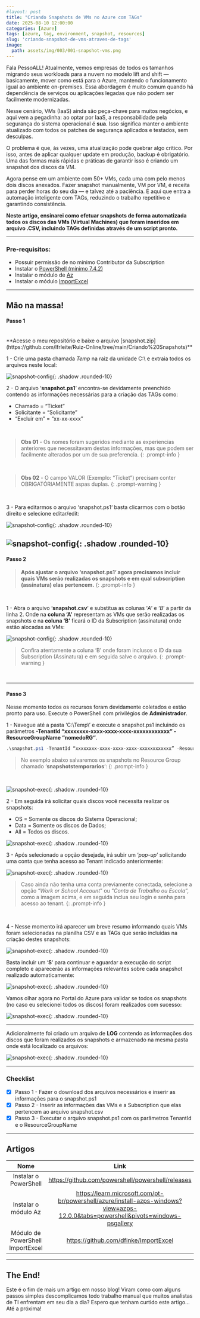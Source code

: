 ```yaml
---
#layout: post
title: "Criando Snapshots de VMs no Azure com TAGs"
date: 2025-08-10 12:00:00
categories: [Azure]
tags: [azure, tag, environment, snapshot, resources]
slug: 'criando-snapshot-de-vms-atraves-de-tags'
image:
  path: assets/img/003/001-snapshot-vms.png
---
```


Fala PessoALL! Atualmente, vemos empresas de todos os tamanhos migrando seus workloads para a nuvem no modelo lift and shift — basicamente, mover como está para o Azure, mantendo o funcionamento igual ao ambiente on-premises. Essa abordagem é muito comum quando há dependência de serviços ou aplicações legadas que não podem ser facilmente modernizadas.

Nesse cenário, VMs (IaaS) ainda são peça-chave para muitos negócios, e aqui vem a pegadinha: ao optar por IaaS, a responsabilidade pela segurança do sistema operacional é **sua**. Isso significa manter o ambiente atualizado com todos os patches de segurança aplicados e testados, sem desculpas.

O problema é que, às vezes, uma atualização pode quebrar algo crítico. Por isso, antes de aplicar qualquer update em produção, backup é obrigatório. Uma das formas mais rápidas e práticas de garantir isso é criando um snapshot dos discos da VM.

Agora pense em um ambiente com 50+ VMs, cada uma com pelo menos dois discos anexados. Fazer snapshot manualmente, VM por VM, é receita para perder horas do seu dia — e talvez até a paciência. É aqui que entra a automação inteligente com TAGs, reduzindo o trabalho repetitivo e garantindo consistência.


**Neste artigo, ensinarei como efetuar snapshots de forma automatizada todos os discos das VMs (Virtual Machines) que foram inseridos em arquivo .CSV, incluindo TAGs definidas através de um script pronto.**

---

### Pre-requisitos:
- Possuir permissão de no mínimo Contributor da Subscription
- Instalar o [PowerShell (mínimo 7.4.2)](https://github.com/powershell/powershell/releases)
- Instalar o módulo de [Az](https://learn.microsoft.com/en-us/powershell/azure/install-azps-windows?view=azps-14.3.0&viewFallbackFrom=azps-13.4.0&tabs=powershell&pivots=windows-psgallery)
- Instalar o módulo [ImportExcel](https://www.powershellgallery.com/packages/ImportExcel/7.8.9)

---

## Mão na massa!

#### Passo 1
<br>
**Acesse o meu repositório e baixe o arquivo [snapshot.zip](https://github.com/lfrleite/Ruiz-Online/tree/main/Criando%20Snapshots)**
<br>

1 - Crie uma pasta chamada *Temp* na raiz da unidade C:\ e extraia todos os arquivos neste local:

![snapshot-config](/assets/img/003/002-snapshot-vms.png){: .shadow .rounded-10} 
<br>

2 - O arquivo ‘**snapshot.ps1**‘ encontra-se devidamente preenchido contendo as informações necessárias para a criação das TAGs como:
<br>
- Chamado = “Ticket”
- Solicitante = “Solicitante”
- “Excluir em” = “xx-xx-xxxx”
<br>

> **Obs 01** - Os nomes foram sugeridos mediante as experiencias anteriores que necessitavam destas informações, mas que podem ser facilmente alterados por um de sua preferencia.
{: .prompt-info } 
<br>

> **Obs 02** - O campo VALOR (Exemplo: “Ticket”) precisam conter OBRIGATÓRIAMENTE aspas duplas.
{: .prompt-warning } 
<br>

3 - Para editarmos o arquivo ‘snapshot.ps1‘ basta clicarmos com o botão direito e selecione editar/edit:

![snapshot-config](/assets/img/003/003-snapshot-vms.png){: .shadow .rounded-10} 
<br>

![snapshot-config](/assets/img/003/004-snapshot-vms.png){: .shadow .rounded-10} 
<br>
---

#### Passo 2

> **Após ajustar o arquivo ‘snapshot.ps1‘ agora precisamos incluir quais VMs serão realizadas os snapshots e em qual subscription (assinatura) elas pertencem.**
{: .prompt-info } 
<br>

1 - Abra o arquivo ‘**snapshot.csv**‘ e substitua as colunas ‘*A*’ e ‘*B*’ a partir da linha 2. Onde na **coluna ‘A’** representam as VMs que serão realizadas os snapshots e na **coluna ‘B’** ficará o ID da Subscription (assinatura) onde estão alocadas as VMs:

![snapshot-config](/assets/img/003/005-snapshot-vms.png){: .shadow .rounded-10} 
<br>

> Confira atentamente a coluna ‘B’ onde foram inclusos o ID da sua Subscription (Assinatura) e em seguida salve o arquivo.
{: .prompt-warning } 
<br>

---

#### Passo 3

Nesse momento todos os recursos foram devidamente coletados e estão pronto para uso. Execute o PowerShell com privilégios de **Administrador**.

1 - Navegue até a pasta ‘C:\Temp\’ e execute o snapshot.ps1 incluindo os parâmetros **-TenantId “xxxxxxxx-xxxx-xxxx-xxxx-xxxxxxxxxxxx” -ResourceGroupName “nomedoRG“**.

```powershell
.\snapshot.ps1 -TenantId “xxxxxxxx-xxxx-xxxx-xxxx-xxxxxxxxxxxx” -ResourceGroupName “nomedoRG“
```

> No exemplo abaixo salvaremos os snapshots no Resource Group chamado ‘**snapshotstemporarios**‘:
{: .prompt-info } 
<br>

![snapshot-exec](/assets/img/003/006-snapshot-vms.png){: .shadow .rounded-10} 
<br>

2 - Em seguida irá solicitar quais discos você necessita realizar os snapshots:

- OS = Somente os discos do Sistema Operacional;
- Data = Somente os discos de Dados;
- All = Todos os discos.

![snapshot-exec](/assets/img/003/007-snapshot-vms.png){: .shadow .rounded-10} 
<br>

3 - Após selecionado a opção desejada, irá subir um ‘*pop-up*’ solicitando uma conta que tenha acesso ao Tenant indicado anteriormente:

![snapshot-exec](/assets/img/003/008-snapshot-vms.png){: .shadow .rounded-10} 
<br>

> Caso ainda não tenha uma conta previamente conectada, selecione a opção “*Work or School Account*” ou “*Conta de Trabalho ou Escola*“, como a imagem acima, e em seguida inclua seu login e senha para acesso ao tenant.
{: .prompt-info } 
<br>

4 - Nesse momento irá aparecer um breve resumo informando quais VMs foram selecionadas na planilha CSV e as TAGs que serão incluídas na criação destes snapshots:

![snapshot-exec](/assets/img/003/009-snapshot-vms.png){: .shadow .rounded-10} 
<br>

Basta incluir um ‘**S**‘ para continuar e aguardar a execução do script completo e aparecerão as informações relevantes sobre cada snapshot realizado automaticamente:

![snapshot-exec](/assets/img/003/010-snapshot-vms.png){: .shadow .rounded-10} 
<br>

Vamos olhar agora no Portal do Azure para validar se todos os snapshots (no caso eu selecionei todos os discos) foram realizados com sucesso:

![snapshot-exec](/assets/img/003/011-snapshot-vms.png){: .shadow .rounded-10} 
<br>

---

Adicionalmente foi criado um arquivo de **LOG** contendo as informações dos discos que foram realizados os snapshots e armazenado na mesma pasta onde está localizado os arquivos:

![snapshot-exec](/assets/img/003/012-snapshot-vms.png){: .shadow .rounded-10} 
<br>

---

### Checklist
- [x] Passo 1 - Fazer o download dos arquivos necessários e inserir as informações para o snapshot.ps1
- [x] Passo 2 - Inserir as informações das VMs e a Subscription que elas pertencem ao arquivo snapshot.csv
- [x] Passo 3 - Executar o arquivo snapshot.ps1 com os parâmetros TenantId e o ResourceGroupName
---

## Artigos

| Nome                                                        | Link                                                                                                                               |
| :----------------------------------------------------------:|:----------------------------------------------------------------------------------------------------------------------------------:|
| Instalar o PowerShell                                       | <https://github.com/powershell/powershell/releases>                                                                                |
| Instalar o módulo Az                                        | <https://learn.microsoft.com/pt-br/powershell/azure/install-azps-windows?view=azps-12.0.0&tabs=powershell&pivots=windows-psgallery>|
| Módulo de PowerShell ImportExcel                            | <https://github.com/dfinke/ImportExcel>                                                                                            |


---

## The End!

Este é o fim de mais um artigo em nosso blog! Viram como com alguns passos simples descomplicamos todo trabalho manual que muitos analistas de TI enfrentam em seu dia a dia? Espero que tenham curtido este artigo... Até a próxima!
